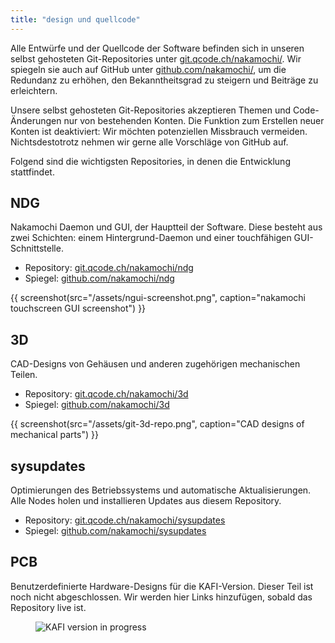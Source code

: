 ```yaml
---
title: "design und quellcode"
---
```


Alle Entwürfe und der Quellcode der Software befinden sich in unseren selbst
gehosteten Git-Repositories unter [git.qcode.ch/nakamochi/](https://git.qcode.ch/nakamochi/).
Wir spiegeln sie auch auf GitHub unter [github.com/nakamochi/](https://github.com/nakamochi/),
um die Redundanz zu erhöhen, den Bekanntheitsgrad zu steigern und Beiträge
zu erleichtern.

Unsere selbst gehosteten Git-Repositories akzeptieren Themen und Code-Änderungen
nur von bestehenden Konten. Die Funktion zum Erstellen neuer Konten ist deaktiviert:
Wir möchten potenziellen Missbrauch vermeiden. Nichtsdestotrotz nehmen wir gerne
alle Vorschläge von GitHub auf.

Folgend sind die wichtigsten Repositories, in denen die Entwicklung stattfindet.

## NDG

Nakamochi Daemon und GUI, der Hauptteil der Software. Diese besteht aus zwei Schichten:
einem Hintergrund-Daemon und einer touchfähigen GUI-Schnittstelle.

- Repository: [git.qcode.ch/nakamochi/ndg](https://git.qcode.ch/nakamochi/ndg)
- Spiegel: [github.com/nakamochi/ndg](https://github.com/nakamochi/ndg)

{{ screenshot(src="/assets/ngui-screenshot.png", caption="nakamochi touchscreen GUI screenshot") }}

## 3D

CAD-Designs von Gehäusen und anderen zugehörigen mechanischen Teilen.

- Repository: [git.qcode.ch/nakamochi/3d](https://git.qcode.ch/nakamochi/3d)
- Spiegel: [github.com/nakamochi/3d](https://github.com/nakamochi/3d)

{{ screenshot(src="/assets/git-3d-repo.png", caption="CAD designs of mechanical parts") }}

## sysupdates

Optimierungen des Betriebssystems und automatische Aktualisierungen.
Alle Nodes holen und installieren Updates aus diesem Repository.

- Repository: [git.qcode.ch/nakamochi/sysupdates](https://git.qcode.ch/nakamochi/sysupdates)
- Spiegel: [github.com/nakamochi/sysupdates](https://github.com/nakamochi/sysupdates)

## PCB

<div class="text-media-card">
  <div class="card-text">

Benutzerdefinierte Hardware-Designs für die KAFI-Version. Dieser Teil ist noch nicht
abgeschlossen. Wir werden hier Links hinzufügen, sobald das Repository live ist.

  </div>
  <figure class="card-media">
    <img src="/assets/kafi-question-mark.png" alt="KAFI version in progress">
  </figure>
</div>
